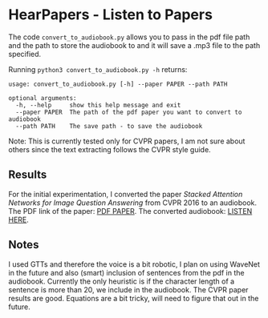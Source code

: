 # HearPapers - Listen to Papers

The code `convert_to_audiobook.py` allows you to pass in the pdf file path and the path to store the audiobook to and it will save a .mp3 file to the path specified.

Running `python3 convert_to_audiobook.py -h` returns:

```
usage: convert_to_audiobook.py [-h] --paper PAPER --path PATH

optional arguments:
  -h, --help     show this help message and exit
  --paper PAPER  The path of the pdf paper you want to convert to audiobook
  --path PATH    The save path - to save the audiobook
```

Note: This is currently tested only for CVPR papers, I am not sure about others since the text extracting follows the CVPR style guide.

## Results
For the initial experimentation, I converted the paper *Stacked Attention Networks for Image Question Answering* from CVPR 2016 to an audiobook.
The PDF link of the paper: <a href="https://arxiv.org/abs/1511.02274">PDF PAPER</a>.
The converted audiobook: <a href="https://soundcloud.com/kamran-janjua-588816855/yang-stacked-attention-networks-audiobook">LISTEN HERE</a>.

## Notes
I used GTTs and therefore the voice is a bit robotic, I plan on using WaveNet in the future and also (smart) inclusion of sentences from the pdf in the audiobook. Currently the only heuristic is if the character length of a sentence is more than 20, we include in the audiobook. The CVPR paper results are good. Equations are a bit tricky, will need to figure that out in the future.
